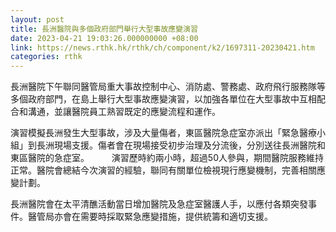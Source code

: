 ```yaml
---
layout: post
title: 長洲醫院與多個政府部門舉行大型事故應變演習
date: 2023-04-21 19:03:26.000000000 +08:00
link: https://news.rthk.hk/rthk/ch/component/k2/1697311-20230421.htm
categories: rthk
---
```


長洲醫院下午聯同醫管局重大事故控制中心、消防處、警務處、政府飛行服務隊等多個政府部門，在島上舉行大型事故應變演習，以加強各單位在大型事故中互相配合和溝通，並讓醫院員工熟習既定的應變流程和運作。

演習模擬長洲發生大型事故，涉及大量傷者，東區醫院急症室亦派出「緊急醫療小組」到長洲現場支援。傷者會在現場接受初步治理及分流後，分別送往長洲醫院和東區醫院的急症室。
　　 
演習歷時約兩小時，超過50人參與，期間醫院服務維持正常。醫院會總結今次演習的經驗，聯同有關單位檢視現行應變機制，完善相關應變計劃。

長洲醫院會在太平清醮活動當日增加醫院及急症室醫護人手，以應付各類突發事件。醫管局亦會在需要時採取緊急應變措施，提供統籌和適切支援。
